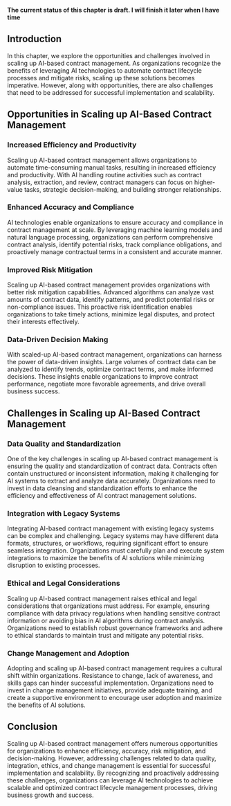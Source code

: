 **The current status of this chapter is draft. I will finish it later when I have time**

Introduction
------------

In this chapter, we explore the opportunities and challenges involved in scaling up AI-based contract management. As organizations recognize the benefits of leveraging AI technologies to automate contract lifecycle processes and mitigate risks, scaling up these solutions becomes imperative. However, along with opportunities, there are also challenges that need to be addressed for successful implementation and scalability.

Opportunities in Scaling up AI-Based Contract Management
--------------------------------------------------------

### Increased Efficiency and Productivity

Scaling up AI-based contract management allows organizations to automate time-consuming manual tasks, resulting in increased efficiency and productivity. With AI handling routine activities such as contract analysis, extraction, and review, contract managers can focus on higher-value tasks, strategic decision-making, and building stronger relationships.

### Enhanced Accuracy and Compliance

AI technologies enable organizations to ensure accuracy and compliance in contract management at scale. By leveraging machine learning models and natural language processing, organizations can perform comprehensive contract analysis, identify potential risks, track compliance obligations, and proactively manage contractual terms in a consistent and accurate manner.

### Improved Risk Mitigation

Scaling up AI-based contract management provides organizations with better risk mitigation capabilities. Advanced algorithms can analyze vast amounts of contract data, identify patterns, and predict potential risks or non-compliance issues. This proactive risk identification enables organizations to take timely actions, minimize legal disputes, and protect their interests effectively.

### Data-Driven Decision Making

With scaled-up AI-based contract management, organizations can harness the power of data-driven insights. Large volumes of contract data can be analyzed to identify trends, optimize contract terms, and make informed decisions. These insights enable organizations to improve contract performance, negotiate more favorable agreements, and drive overall business success.

Challenges in Scaling up AI-Based Contract Management
-----------------------------------------------------

### Data Quality and Standardization

One of the key challenges in scaling up AI-based contract management is ensuring the quality and standardization of contract data. Contracts often contain unstructured or inconsistent information, making it challenging for AI systems to extract and analyze data accurately. Organizations need to invest in data cleansing and standardization efforts to enhance the efficiency and effectiveness of AI contract management solutions.

### Integration with Legacy Systems

Integrating AI-based contract management with existing legacy systems can be complex and challenging. Legacy systems may have different data formats, structures, or workflows, requiring significant effort to ensure seamless integration. Organizations must carefully plan and execute system integrations to maximize the benefits of AI solutions while minimizing disruption to existing processes.

### Ethical and Legal Considerations

Scaling up AI-based contract management raises ethical and legal considerations that organizations must address. For example, ensuring compliance with data privacy regulations when handling sensitive contract information or avoiding bias in AI algorithms during contract analysis. Organizations need to establish robust governance frameworks and adhere to ethical standards to maintain trust and mitigate any potential risks.

### Change Management and Adoption

Adopting and scaling up AI-based contract management requires a cultural shift within organizations. Resistance to change, lack of awareness, and skills gaps can hinder successful implementation. Organizations need to invest in change management initiatives, provide adequate training, and create a supportive environment to encourage user adoption and maximize the benefits of AI solutions.

Conclusion
----------

Scaling up AI-based contract management offers numerous opportunities for organizations to enhance efficiency, accuracy, risk mitigation, and decision-making. However, addressing challenges related to data quality, integration, ethics, and change management is essential for successful implementation and scalability. By recognizing and proactively addressing these challenges, organizations can leverage AI technologies to achieve scalable and optimized contract lifecycle management processes, driving business growth and success.
